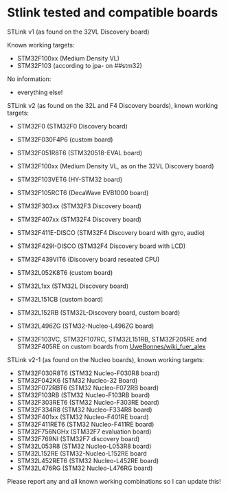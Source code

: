 Stlink tested and compatible boards
===================================

STLink v1 (as found on the 32VL Discovery board)

Known working targets:

* STM32F100xx (Medium Density VL)
* STM32F103 (according to jpa- on ##stm32)

No information:

* everything else!

STLink v2 (as found on the 32L and F4 Discovery boards), known working targets:

* STM32F0          (STM32F0 Discovery board)
* STM32F030F4P6    (custom board)
* STM32F051R8T6    (STM320518-EVAL board)
* STM32F100xx      (Medium Density VL, as on the 32VL Discovery board)
* STM32F103VET6    (HY-STM32 board)
* STM32F105RCT6    (DecaWave EVB1000 board)
* STM32F303xx      (STM32F3 Discovery board)
* STM32F407xx      (STM32F4 Discovery board)
* STM32F411E-DISCO (STM32F4 Discovery board with gyro, audio)
* STM32F429I-DISCO (STM32F4 Discovery board with LCD)
* STM32F439VIT6    (Discovery board reseated CPU)
* STM32L052K8T6    (custom board)
* STM32L1xx        (STM32L Discovery board)
* STM32L151CB      (custom board)
* STM32L152RB      (STM32L-Discovery board, custom board)
* STM32L496ZG      (STM32-Nucleo-L496ZG board)


* STM32F103VC, STM32F107RC, STM32L151RB, STM32F205RE and STM32F405RE on custom boards
  from [UweBonnes/wiki_fuer_alex](https://github.com/UweBonnes/wiki_fuer_alex/tree/master/layout)


STLink v2-1 (as found on the Nucleo boards), known working targets:

* STM32F030R8T6 (STM32 Nucleo-F030R8 board)
* STM32F042K6   (STM32 Nucleo-32 Board)
* STM32F072RBT6 (STM32 Nucleo-F072RB board)
* STM32F103RB   (STM32 Nucleo-F103RB board)
* STM32F303RET6 (STM32 Nucleo-F303RE board)
* STM32F334R8   (STM32 Nucleo-F334R8 board)
* STM32F401xx   (STM32 Nucleo-F401RE board)
* STM32F411RET6 (STM32 Nucleo-F411RE board)
* STM32F756NGHx (STM32F7 evaluation board)
* STM32F769NI   (STM32F7 discovery board)
* STM32L053R8   (STM32 Nucleo-L053R8 board)
* STM32L152RE   (STM32-Nucleo-L152RE board
* STM32L452RET6 (STM32 Nucleo-L452RE board)
* STM32L476RG   (STM32 Nucleo-L476RG board)


Please report any and all known working combinations so I can update this!
